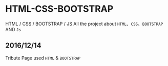 # HTML-CSS-BOOTSTRAP
HTML / CSS / BOOTSTRAP / JS
All the project about <code>HTML</code>、<code>CSS</code>、<code>BOOTSTRAP</code> AND <code>Js</code>

<h2>2016/12/14</h2>
<p>Tribute Page used <code>HTML</code> & <code>BOOTSTRAP</code></p>
